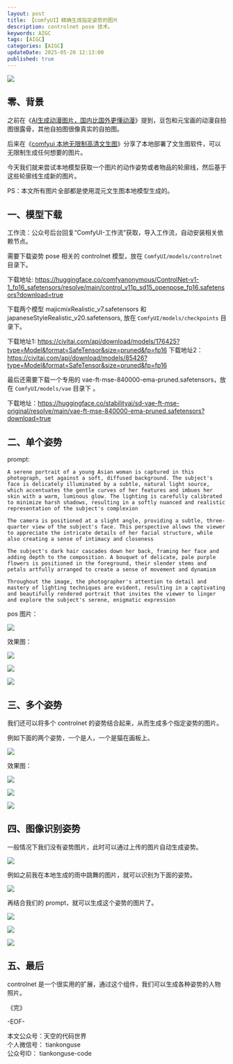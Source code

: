```yaml
---
layout: post  
title: 【comfyUI】精确生成指定姿势的图片    
description: controlnet pose 技术。  
keywords: AIGC  
tags: [AIGC]  
categories: [AIGC]  
updateDate: 2025-05-20 12:13:00  
published: true  
---
```



![](https://res2025.tiankonguse.com/images/2025/05/30/014.png) 


## 零、背景


之前在《[AI生成动漫图片，国内比国外更懂动漫](https://mp.weixin.qq.com/s/7_aAuGjJd0cjptD9W0BXfw)》提到，豆包和元宝画的动漫自拍图很露骨，其他自拍图很像真实的自拍图。   


后来在《[comfyui 本地无限制高清文生图](https://mp.weixin.qq.com/s/qIDtQnraKUhh0qtQY1Q-MQ)》分享了本地部署了文生图软件，可以无限制生成任何想要的图片。  



今天我们就来尝试本地模型获取一个图片的动作姿势或者物品的轮廓线，然后基于这些轮廓线生成新的图片。  


PS：本文所有图片全部都是使用混元文生图本地模型生成的。  


## 一、模型下载  


工作流：公众号后台回复“ComfyUI-工作流”获取，导入工作流，自动安装相关依赖节点。  


需要下载姿势 pose 相关的 controlnet 模型，放在  `ComfyUI/models/controlnet` 目录下。 


下载地址:  https://huggingface.co/comfyanonymous/ControlNet-v1-1_fp16_safetensors/resolve/main/control_v11p_sd15_openpose_fp16.safetensors?download=true

 


下载两个模型 majicmixRealistic_v7.safetensors 和 japaneseStyleRealistic_v20.safetensors, 放在  `ComfyUI/models/checkpoints` 目录下。 


下载地址1:  https://civitai.com/api/download/models/176425?type=Model&format=SafeTensor&size=pruned&fp=fp16
下载地址2： https://civitai.com/api/download/models/85426?type=Model&format=SafeTensor&size=pruned&fp=fp16


最后还需要下载一个专用的 vae-ft-mse-840000-ema-pruned.safetensors，放在 `ComfyUI/models/vae` 目录下 。  


下载地址：https://huggingface.co/stabilityai/sd-vae-ft-mse-original/resolve/main/vae-ft-mse-840000-ema-pruned.safetensors?download=true  





## 二、单个姿势  


prompt: 


```text
A serene portrait of a young Asian woman is captured in this photograph, set against a soft, diffused background. The subject's face is delicately illuminated by a subtle, natural light source, which accentuates the gentle curves of her features and imbues her skin with a warm, luminous glow. The lighting is carefully calibrated to minimize harsh shadows, resulting in a softly nuanced and realistic representation of the subject's complexion

The camera is positioned at a slight angle, providing a subtle, three-quarter view of the subject's face. This perspective allows the viewer to appreciate the intricate details of her facial structure, while also creating a sense of intimacy and closeness

The subject's dark hair cascades down her back, framing her face and adding depth to the composition. A bouquet of delicate, pale purple flowers is positioned in the foreground, their slender stems and petals artfully arranged to create a sense of movement and dynamism

Throughout the image, the photographer's attention to detail and mastery of lighting techniques are evident, resulting in a captivating and beautifully rendered portrait that invites the viewer to linger and explore the subject's serene, enigmatic expression
```


pos 图片：  



![](https://res2025.tiankonguse.com/images/2025/05/30/001.png) 



效果图：  



![](https://res2025.tiankonguse.com/images/2025/05/30/002.png) 


![](https://res2025.tiankonguse.com/images/2025/05/30/003.png) 


![](https://res2025.tiankonguse.com/images/2025/05/30/004.png) 



## 三、多个姿势


我们还可以将多个 controlnet 的姿势结合起来，从而生成多个指定姿势的图片。  



例如下面的两个姿势，一个是人，一个是猫在画板上。


![](https://res2025.tiankonguse.com/images/2025/05/30/005.png) 


效果图：  



![](https://res2025.tiankonguse.com/images/2025/05/30/006.png) 


![](https://res2025.tiankonguse.com/images/2025/05/30/007.png) 


![](https://res2025.tiankonguse.com/images/2025/05/30/008.png) 



## 四、图像识别姿势  


一般情况下我们没有姿势图片，此时可以通过上传的图片自动生成姿势。  



![](https://res2025.tiankonguse.com/images/2025/05/30/009.png) 


例如之前我在本地生成的雨中跳舞的图片，就可以识别为下面的姿势。  


![](https://res2025.tiankonguse.com/images/2025/05/30/010.png) 



再结合我们的 prompt，就可以生成这个姿势的图片了。  


![](https://res2025.tiankonguse.com/images/2025/05/30/011.png) 


![](https://res2025.tiankonguse.com/images/2025/05/30/012.png) 


![](https://res2025.tiankonguse.com/images/2025/05/30/013.png) 



## 五、最后  


controlnet 是一个很实用的扩展，通过这个组件，我们可以生成各种姿势的人物照片。  








《完》  


-EOF-  


本文公众号：天空的代码世界  
个人微信号： tiankonguse  
公众号ID： tiankonguse-code  
  